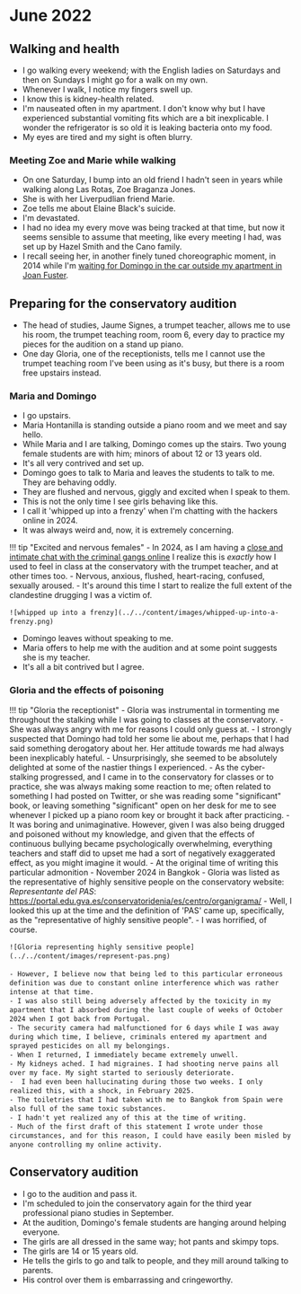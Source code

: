 # June 2022

<div id="google_translate_element"></div>
<script type="text/javascript" src="//translate.google.com/translate_a/element.js?cb=googleTranslateElementInit"></script>
<script type="text/javascript">
function googleTranslateElementInit() {
  new google.translate.TranslateElement({pageLanguage: 'en'}, 'google_translate_element');
}
</script>

## Walking and health

- I go walking every weekend; with the English ladies on Saturdays and then on Sundays I might go for a walk on my own.
- Whenever I walk, I notice my fingers swell up. 
- I know this is kidney-health related.
- I'm nauseated often in my apartment. I don't know why but I have experienced substantial vomiting fits which are a bit inexplicable. I wonder the refrigerator is so old it is leaking bacteria onto my food.
- My eyes are tired and my sight is often blurry.

### Meeting Zoe and Marie while walking

- On one Saturday, I bump into an old friend I hadn't seen in years while walking along Las Rotas, Zoe Braganza Jones.
- She is with her Liverpudlian friend Marie.
- Zoe tells me about Elaine Black's suicide.
- I'm devastated.
- I had no idea my every move was being tracked at that time, but now it seems sensible to assume that meeting, like every meeting I had, was set up by Hazel Smith and the Cano family.
- I recall seeing her, in another finely tuned choreographic moment, in 2014 while I'm [waiting for Domingo in the car outside my apartment in Joan Fuster](../early-years/2014.md#trip-to-london).

## Preparing for the conservatory audition

- The head of studies, Jaume Signes, a trumpet teacher, allows me to use his room, the trumpet teaching room, room 6, every day to practice my pieces for the audition on a stand up piano.
- One day Gloria, one of the receptionists, tells me I cannot use the trumpet teaching room I've been using as it's busy, but there is a room free upstairs instead.

### Maria and Domingo

- I go upstairs. 
- Maria Hontanilla is standing outside a piano room and we meet and say hello.
- While Maria and I are talking, Domingo comes up the stairs. Two young female students are with him; minors of about 12 or 13 years old.
- It's all very contrived and set up.
- Domingo goes to talk to Maria and leaves the students to talk to me. They are behaving oddly.
- They are flushed and nervous, giggly and excited when I speak to them.
- This is not the only time I see girls behaving like this.
- I call it 'whipped up into a frenzy' when I'm chatting with the hackers online in 2024.
- It was always weird and, now, it is extremely concerning.

!!! tip "Excited and nervous females"
    - In 2024, as I am having a [close and intimate chat with the criminal gangs online](../2024/august.md#conversation-with-the-hacker) I realize this is *exactly* how I used to feel in class at the conservatory with the trumpet teacher, and at other times too.
    - Nervous, anxious, flushed, heart-racing, confused, sexually aroused.
    - It's around this time I start to realize the full extent of the clandestine drugging I was a victim of.

    ![whipped up into a frenzy](../../content/images/whipped-up-into-a-frenzy.png)

- Domingo leaves without speaking to me.
- Maria offers to help me with the audition and at some point suggests she is my teacher.
- It's all a bit contrived but I agree.

### Gloria and the effects of poisoning

!!! tip "Gloria the receptionist"
    - Gloria was instrumental in tormenting me throughout the stalking while I was going to classes at the conservatory. 
    - She was always angry with me for reasons I could only guess at.
    - I strongly suspected that Domingo had told her some lie about me, perhaps that I had said something derogatory about her. Her attitude towards me had always been inexplicably hateful.
    - Unsurprisingly, she seemed to be absolutely delighted at some of the nastier things I experienced.
    - As the cyber-stalking progressed, and I came in to the conservatory for classes or to practice, she was always making some reaction to me; often related to something I had posted on Twitter, or she was reading some "significant" book, or leaving something "significant" open on her desk for me to see whenever I picked up a piano room key or brought it back after practicing.
    - It was boring and unimaginative. However, given I was also being drugged and poisoned without my knowledge, and given that the effects of continuous bullying became psychologically overwhelming, everything teachers and staff did to upset me had a sort of negatively exaggerated effect, as you might imagine it would.
    - At the original time of writing this particular admonition - November 2024 in Bangkok - Gloria was listed as the representative of highly sensitive people on the conservatory website: *Representante del PAS*: https://portal.edu.gva.es/conservatoridenia/es/centro/organigrama/
    - Well, I looked this up at the time and the definition of 'PAS' came up, specifically, as the "representative of highly sensitive people". 
    - I was horrified, of course.

    ![Gloria representing highly sensitive people](../../content/images/represent-pas.png)

    - However, I believe now that being led to this particular erroneous definition was due to constant online interference which was rather intense at that time.
    - I was also still being adversely affected by the toxicity in my apartment that I absorbed during the last couple of weeks of October 2024 when I got back from Portugal.
    - The security camera had malfunctioned for 6 days while I was away during which time, I believe, criminals entered my apartment and sprayed pesticides on all my belongings.
    - When I returned, I immediately became extremely unwell. 
    - My kidneys ached. I had migraines. I had shooting nerve pains all over my face. My sight started to seriously deteriorate.
    -  I had even been hallucinating during those two weeks. I only realized this, with a shock, in February 2025.
    - The toiletries that I had taken with me to Bangkok from Spain were also full of the same toxic substances.
    - I hadn't yet realized any of this at the time of writing.
    - Much of the first draft of this statement I wrote under those circumstances, and for this reason, I could have easily been misled by anyone controlling my online activity.

## Conservatory audition

- I go to the audition and pass it.
- I'm scheduled to join the conservatory again for the third year professional piano studies in September.
- At the audition, Domingo's female students are hanging around helping everyone. 
- The girls are all dressed in the same way; hot pants and skimpy tops. 
- The girls are 14 or 15 years old.
- He tells the girls to go and talk to people, and they mill around talking to parents.
- His control over them is embarrassing and cringeworthy.
